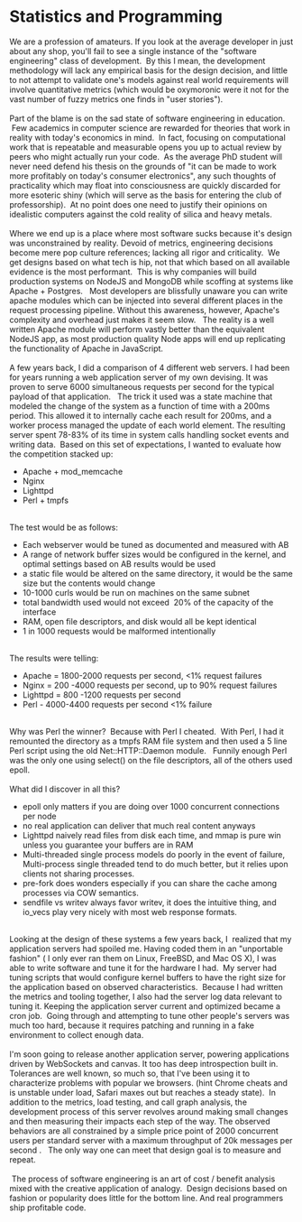 Statistics and Programming
==========================

We are a profession of amateurs. If you look at the average developer in just about any shop, you&#39;ll fail to see a single instance of the "software engineering" class of development.  By this I mean, the development methodology will lack any empirical basis for the design decision, and little to not attempt to validate one&#39;s models against real world requirements will involve quantitative metrics (which would be oxymoronic were it not for the vast number of fuzzy metrics one finds in "user stories"). <br><br>Part of the blame is on the sad state of software engineering in education.  Few academics in computer science are rewarded for theories that work in reality with today&#39;s economics in mind.  In fact, focusing on computational work that is repeatable and measurable opens you up to actual review by peers who might actually run your code.  As the average PhD student will never need defend his thesis on the grounds of "it can be made to work more profitably on today&#39;s consumer electronics", any such thoughts of practicality which may float into consciousness are quickly discarded for more esoteric shiny (which will serve as the basis for entering the club of professorship).  At no point does one need to justify their opinions on idealistic computers against the cold reality of silica and heavy metals. <br><br>Where we end up is a place where most software sucks because it&#39;s design was unconstrained by reality. Devoid of metrics, engineering decisions become mere pop culture references; lacking all rigor and criticality.  We get designs based on what tech is hip, not that which based on all available evidence is the most performant.  This is why companies will build production systems on NodeJS and MongoDB while scoffing at systems like Apache + Postgres.   Most developers are blissfully unaware you can write apache modules which can be injected into several different places in the request processing pipeline. Without this awareness, however, Apache&#39;s complexity and overhead just makes it seem slow.   The reality is a well written Apache module will perform vastly better than the equivalent NodeJS app, as most production quality Node apps will end up replicating the functionality of Apache in JavaScript. <br><br>A few years back, I did a comparison of 4 different web servers. I had been for years running a web application server of my own devising. It was proven to serve 6000 simultaneous requests per second for the typical payload of that application.   The trick it used was a state machine that modeled the change of the system as a function of time with a 200ms period. This allowed it to internally cache each result for 200ms, and a worker process managed the update of each world element. The resulting server spent 78-83% of its time in system calls handling socket events and writing data.  Based on this set of expectations, I wanted to evaluate how the competition stacked up:<ul><li>Apache + mod_memcache</li><li>Nginx</li><li>Lighttpd</li><li>Perl + tmpfs</li></ul><br>The test would be as follows:<ul><li>Each webserver would be tuned as documented and measured with AB</li><li>A range of network buffer sizes would be configured in the kernel, and optimal settings based on AB results would be used</li><li>a static file would be altered on the same directory, it would be the same size but the contents would change</li><li>10-1000 curls would be run on machines on the same subnet </li><li>total bandwidth used would not exceed  20% of the capacity of the interface</li><li>RAM, open file descriptors, and disk would all be kept identical</li><li>1 in 1000 requests would be malformed intentionally</li></ul><br>The results were telling:<ul><li>Apache = 1800-2000 requests per second, <1% request failures</li><li>Nginx = 200 -4000 requests per second, up to 90% request failures</li><li>Lighttpd = 800 -1200 requests per second</li><li>Perl - 4000-4400 requests per second <1% failure</li></ul><br>Why was Perl the winner?  Because with Perl I cheated.  With Perl, I had it remounted the directory as a tmpfs RAM file system and then used a 5 line Perl script using the old Net::HTTP::Daemon module.   Funnily enough Perl was the only one using select() on the file descriptors, all of the others used epoll. <br><br>What did I discover in all this?<ul><li>epoll only matters if you are doing over 1000 concurrent connections per node</li><li>no real application can deliver that much real content anyways</li><li>Lighttpd naively read files from disk each time, and mmap is pure win unless you guarantee your buffers are in RAM</li><li>Multi-threaded single process models do poorly in the event of failure, Multi-process single threaded tend to do much better, but it relies upon clients not sharing processes. </li><li>pre-fork does wonders especially if you can share the cache among processes via COW semantics. </li><li>sendfile vs writev always favor writev, it does the intuitive thing, and io_vecs play very nicely with most web response formats. </li></ul><br>Looking at the design of these systems a few years back, I  realized that my application servers had spoiled me. Having coded them in an "unportable fashion" ( I only ever ran them on Linux, FreeBSD, and Mac OS X), I was able to write software and tune it for the hardware I had.  My server had tuning scripts that would configure kernel buffers to have the right size for the application based on observed characteristics.  Because I had written the metrics and tooling together, I also had the server log data relevant to tuning it. Keeping the application server current and optimized became a cron job.  Going through and attempting to tune other people&#39;s servers was much too hard, because it requires patching and running in a fake environment to collect enough data. <br><br>I&#39;m soon going to release another application server, powering applications driven by WebSockets and canvas. It too has deep introspection built in. Tolerances are well known, so much so, that I&#39;ve been using it to characterize problems with popular we browsers. (hint Chrome cheats and is unstable under load, Safari maxes out but reaches a steady state).  In addition to the metrics, load testing, and call graph analysis, the development process of this server revolves around making small changes and then measuring their impacts each step of the way. The observed behaviors are all constrained by a simple price point of 2000 concurrent users per standard server with a maximum throughput of 20k messages per second .   The only way one can meet that design goal is to measure and repeat. <br><br> The process of software engineering is an art of cost / benefit analysis mixed with the creative application of analogy.  Design decisions based on fashion or popularity does little for the bottom line. And real programmers ship profitable code. <br>
